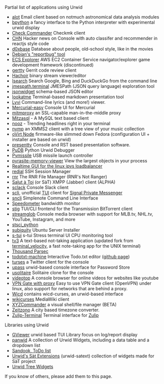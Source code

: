 Partial list of applications using Urwid

 * [alot](https://github.com/pazz/alot) Email client based on notmuch
   astronomical data analysis modules
 * [bpython](http://bpython-interpreter.org/) a fancy interface to the Python interpreter with experimental urwid display
 * [Check Commander](https://gitlab.com/larsfp/checkmk-commander) Checkmk client
 * [CHN](https://github.com/ghosthamlet/CHN) Hacker news on Console with auto classifer and recommender in reactjs style code
 * [d0xbase](https://sourceforge.net/projects/d0xbase/) Database about people, old-school style, like in the movies
 * [Debian's "reportbug" tool](http://packages.debian.org/stable/utils/reportbug)
 * [ECS Explorer](https://github.com/firemanphil/ecs_explorer) AWS EC2 Container Service navigator/explorer
   game development framework (discontinued)
 * [gertty](https://git.openstack.org/cgit/stackforge/gertty) Gerrit code review client
 * [Hachoir](https://github.com/vstinner/hachoir3) binary stream viewer/editor
 * [Isearch](https://github.com/steve-tyler/ISearch) Search Google, Bing and DuckDuckGo from the command line
 * [jmespath.terminal](https://github.com/jmespath/jmespath.terminal) JMESPath (JSON query language) exploration tool
 * [jsonwidget](http://blog.robla.net/2010/jsonwidget-python/) schema-based JSON editor
 * [lookatme](https://github.com/d0c-s4vage/lookatme) Terminal-based markdown presentation tool
 * [Lyvi](http://ok100.github.io/lyvi/) Command-line lyrics (and more!) viewer.
 * [Mercurial-easy](http://www.ivy.fr/mercurial/easy/) Console UI for Mercurial
 * [mitmproxy](http://mitmproxy.org/index.html) an SSL-capable man-in-the-middle proxy
 * [Mitzasql](https://vladbalmos.github.io/mitzasql/) - A MySQL text based client
 * [nooz](https://github.com/preetmishra/nooz) - Trending headlines right in your terminal
 * [nymp](https://github.com/thammi/nymp) an XMMS2 client with a tree view of your music collection
 * [oVirt Node](http://www.ovirt.org/Node) firmware-like slimmed down Fedora (configuration UI + installer are based on urwid)
 * [presentty](https://pypi.python.org/pypi/presentty) Console and RST based presentation software.
 * [PuDB](http://pypi.python.org/pypi/pudb) Python Urwid Debugger
 * [Pymissile](http://scott.weston.id.au/software/pymissile/) USB missile launch controller
 * [pyrasite-memory-viewer](https://github.com/lmacken/pyrasite/blob/develop/docs/MemoryViewer.rst) View the largest objects in your process
 * [Realtime GUI for the linux ipvs loadbalancer](http://sourceforge.net/projects/ipvsman/)
 * [redial](https://github.com/taypo/redial) SSH Session Manager
 * [rnr](https://github.com/bugnano/rnr) The RNR File Manager (RNR's Not Ranger)
 * [Salut à Toi](http://sat.goffi.org) (or SàT) XMPP (Jabber) client (ALPHA)
 * [sclack](https://github.com/haskellcamargo/sclack) Console Slack client
 * [scli](https://github.com/isamert/scli), unofficial [TUI](https://en.wikipedia.org/wiki/Text-based_user_interface) client for [Signal Private Messenger](https://github.com/signalapp/Signal-Android)
 * [sncli](https://github.com/insanum/sncli) Simplenote Command Line Interface
 * [Speedometer](http://excess.org/speedometer/) bandwidth monitor
 * [stig](https://github.com/rndusr/stig) TUI/CLI frontend for the Transmission BitTorrent client
 * [streamglob](https://github.com/tonycpsu/streamglob/) Console media browser with support for MLB.tv, NHL.tv, YouTube, Instagram, and more
 * [stsci_python](http://www.stsci.edu/resources/software_hardware/pyraf/stsci_python)
 * [subiquity](https://github.com/CanonicalLtd/subiquity) Ubuntu Server Installer
 * [s-tui](https://amanusk.github.io/s-tui/) s-tui Stress terminal UI CPU monitoring tool
 * [tv3](https://github.com/aramiscd/tv3) A text-based not-taking application (updated fork from [terminal_velocity](https://github.com/terminal-velocity-notes/terminal_velocity), a fast note-taking app for the UNIX terminal)
 * [Thousand Parsec](http://www.thousandparsec.net/tp/gettingstarted.php)
 * [todotxt-machine](https://pypi.python.org/pypi/todotxt-machine/) Interactive Todo.txt editor ([github page](https://github.com/AnthonyDiGirolamo/todotxt-machine))
 * [turses](https://github.com/alejandrogomez/turses) a Twitter client for the console
 * [upass](https://pypi.python.org/pypi/upass) urwid-based console interface for Password Store
 * [usolitaire](https://github.com/eliasdorneles/usolitaire) Solitaire clone for the console
 * [videotop](https://github.com/intnull/videotop) A console browser for online videos for websites like youtube
 * [VPN Gate with proxy](https://github.com/Dragon2fly/vpngate-with-proxy) Easy to use VPN Gate client (OpenVPN) under linux, also support for networks that are behind a proxy.
 * [Wicd](http://wicd.sourceforge.net) contains wicd-curses, an urwid-based interface
 * [wikicurses](https://github.com/ids1024/wikicurses) MediaWiki client
 * [XYZCommander](http://xyzcmd.syhpoon.name/) a visual shell/file manager (BETA)
 * [Zeitzono](https://zeitzono.org/) A city based timezone converter.
 * [Zulip-Terminal](https://github.com/zulip/zulip-terminal) Terminal interface for [Zulip](https://zulipchat.com)


Libraries using Urwid

 * [GViewer](https://github.com/chhsiao90/gviewer) urwid based TUI Library focus on log/report display
 * [panwid](http://github.com/tonycpsu/panwid) A collection of Urwid Widgets, including a data table and a dropdown list
 * [Sandook, ToDo list](https://github.com/ubhisat/Sandook)
 * [Urwid's Sàt Extensions](http://wiki.goffi.org/wiki/Urwid-satext) (urwid-satext) collection of widgets made for SàT project
 * [Urwid Tree Widgets](https://github.com/pazz/urwidtrees)

If you know of others, please add them to this page.